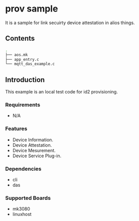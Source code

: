 # prov sample
  
It is a sample for link secuirty device attestation in alios things. 
## Contents

```sh
.
├── aos.mk
├── app_entry.c
└── mqtt_das_example.c
```

## Introduction

This example is an local test code for id2 provisioning.

### Requirements

- N/A

### Features

* Device Information.
* Device Attestation.
* Device Mesurement.
* Device Service Plug-in.

### Dependencies

* cli
* das

### Supported Boards

- mk3080
- linuxhost

